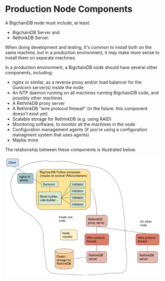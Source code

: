 # Production Node Components

A BigchainDB node must include, at least:

* BigchainDB Server and
* RethinkDB Server.

When doing development and testing, it's common to install both on the same machine, but in a production environment, it may make more sense to install them on separate machines.

In a production environment, a BigchainDB node should have several other components, including:

* nginx or similar, as a reverse proxy and/or load balancer for the Gunicorn server(s) inside the node
* An NTP daemon running on all machines running BigchainDB code, and possibly other machines
* A RethinkDB proxy server
* A RethinkDB "wire protocol firewall" (in the future: this component doesn't exist yet)
* Scalable storage for RethinkDB (e.g. using RAID)
* Monitoring software, to monitor all the machines in the node
* Configuration management agents (if you're using a configuration managment system that uses agents)
* Maybe more

The relationship between these components is illustrated below.

![Components of a node](../_static/Node-components.png)
